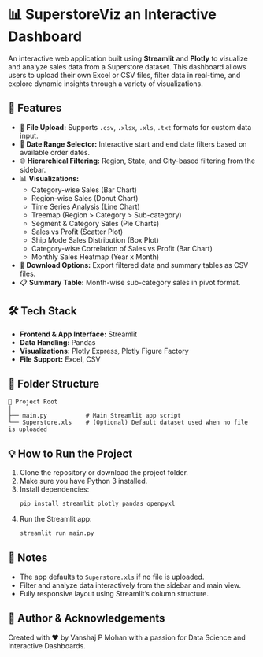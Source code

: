 
# 📊 SuperstoreViz an Interactive Dashboard

An interactive web application built using **Streamlit** and **Plotly** to visualize and analyze sales data from a Superstore dataset. This dashboard allows users to upload their own Excel or CSV files, filter data in real-time, and explore dynamic insights through a variety of visualizations.

## 🚀 Features

- 📁 **File Upload:** Supports `.csv`, `.xlsx`, `.xls`, `.txt` formats for custom data input.
- 📅 **Date Range Selector:** Interactive start and end date filters based on available order dates.
- 🌐 **Hierarchical Filtering:** Region, State, and City-based filtering from the sidebar.
- 📊 **Visualizations:**
  - Category-wise Sales (Bar Chart)
  - Region-wise Sales (Donut Chart)
  - Time Series Analysis (Line Chart)
  - Treemap (Region > Category > Sub-category)
  - Segment & Category Sales (Pie Charts)
  - Sales vs Profit (Scatter Plot)
  - Ship Mode Sales Distribution (Box Plot)
  - Category-wise Correlation of Sales vs Profit (Bar Chart)
  - Monthly Sales Heatmap (Year x Month)
- 💾 **Download Options:** Export filtered data and summary tables as CSV files.
- 📋 **Summary Table:** Month-wise sub-category sales in pivot format.

## 🛠 Tech Stack

- **Frontend & App Interface:** Streamlit
- **Data Handling:** Pandas
- **Visualizations:** Plotly Express, Plotly Figure Factory
- **File Support:** Excel, CSV

## 📂 Folder Structure

```
📁 Project Root
│
├── main.py           # Main Streamlit app script
└── Superstore.xls    # (Optional) Default dataset used when no file is uploaded
```

## 💡 How to Run the Project

1. Clone the repository or download the project folder.
2. Make sure you have Python 3 installed.
3. Install dependencies:
   ```bash
   pip install streamlit plotly pandas openpyxl
   ```
4. Run the Streamlit app:
   ```bash
   streamlit run main.py
   ```

## 📌 Notes

- The app defaults to `Superstore.xls` if no file is uploaded.
- Filter and analyze data interactively from the sidebar and main view.
- Fully responsive layout using Streamlit’s column structure.

## 🔗 Author & Acknowledgements

Created with ❤️ by Vanshaj P Mohan with a passion for Data Science and Interactive Dashboards.
